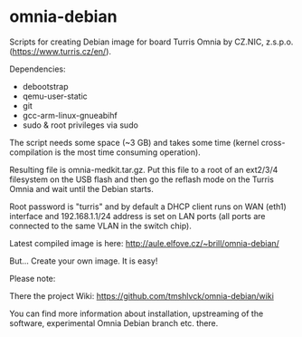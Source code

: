 omnia-debian
============

Scripts for creating Debian image for board Turris Omnia
by CZ.NIC, z.s.p.o. (https://www.turris.cz/en/).

Dependencies:

 * debootstrap
 * qemu-user-static
 * git
 * gcc-arm-linux-gnueabihf
 * sudo & root privileges via sudo

The script needs some space (~3 GB) and takes some time (kernel
cross-compilation is the most time consuming operation).

Resulting file is omnia-medkit.tar.gz. Put this file to a root of
an ext2/3/4 filesystem on the USB flash and then go the reflash mode
on the Turris Omnia and wait until the Debian starts.

Root password is "turris" and by default a DHCP client runs on WAN
(eth1) interface and 192.168.1.1/24 address is set on LAN ports (all
ports are connected to the same VLAN in the switch chip).

Latest compiled image is here:
http://aule.elfove.cz/~brill/omnia-debian/

But... Create your own image. It is easy!

Please note:

There the project Wiki: https://github.com/tmshlvck/omnia-debian/wiki

You can find more information about installation, upstreaming of the
software, experimental Omnia Debian branch etc. there.


